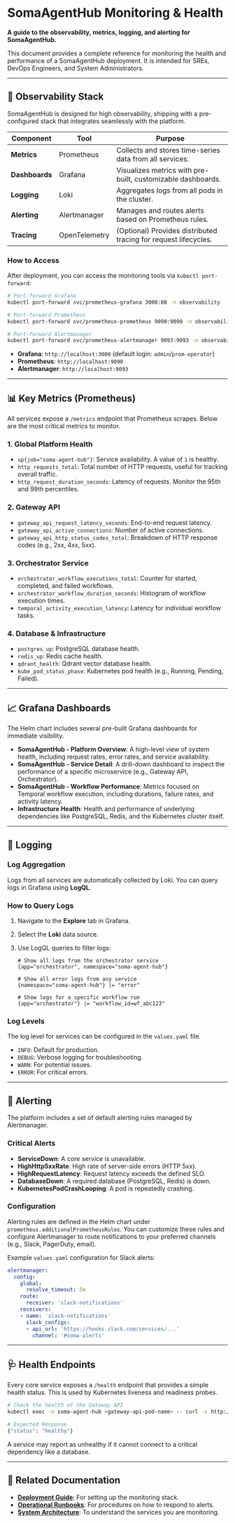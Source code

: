 # SomaAgentHub Monitoring & Health

**A guide to the observability, metrics, logging, and alerting for SomaAgentHub.**

This document provides a complete reference for monitoring the health and performance of a SomaAgentHub deployment. It is intended for SREs, DevOps Engineers, and System Administrators.

---

## 🎯 Observability Stack

SomaAgentHub is designed for high observability, shipping with a pre-configured stack that integrates seamlessly with the platform.

| Component | Tool | Purpose |
|---|---|---|
| **Metrics** | Prometheus | Collects and stores time-series data from all services. |
| **Dashboards** | Grafana | Visualizes metrics with pre-built, customizable dashboards. |
| **Logging** | Loki | Aggregates logs from all pods in the cluster. |
| **Alerting** | Alertmanager | Manages and routes alerts based on Prometheus rules. |
| **Tracing** | OpenTelemetry | (Optional) Provides distributed tracing for request lifecycles. |

### How to Access
After deployment, you can access the monitoring tools via `kubectl port-forward`:

```bash
# Port-forward Grafana
kubectl port-forward svc/prometheus-grafana 3000:80 -n observability

# Port-forward Prometheus
kubectl port-forward svc/prometheus-prometheus 9090:9090 -n observability

# Port-forward Alertmanager
kubectl port-forward svc/prometheus-alertmanager 9093:9093 -n observability
```
- **Grafana**: `http://localhost:3000` (default login: `admin`/`prom-operator`)
- **Prometheus**: `http://localhost:9090`
- **Alertmanager**: `http://localhost:9093`

---

## 📊 Key Metrics (Prometheus)

All services expose a `/metrics` endpoint that Prometheus scrapes. Below are the most critical metrics to monitor.

### 1. Global Platform Health
- `up{job="soma-agent-hub"}`: Service availability. A value of `1` is healthy.
- `http_requests_total`: Total number of HTTP requests, useful for tracking overall traffic.
- `http_request_duration_seconds`: Latency of requests. Monitor the 95th and 99th percentiles.

### 2. Gateway API
- `gateway_api_request_latency_seconds`: End-to-end request latency.
- `gateway_api_active_connections`: Number of active connections.
- `gateway_api_http_status_codes_total`: Breakdown of HTTP response codes (e.g., 2xx, 4xx, 5xx).

### 3. Orchestrator Service
- `orchestrator_workflow_executions_total`: Counter for started, completed, and failed workflows.
- `orchestrator_workflow_duration_seconds`: Histogram of workflow execution times.
- `temporal_activity_execution_latency`: Latency for individual workflow tasks.

### 4. Database & Infrastructure
- `postgres_up`: PostgreSQL database health.
- `redis_up`: Redis cache health.
- `qdrant_health`: Qdrant vector database health.
- `kube_pod_status_phase`: Kubernetes pod health (e.g., Running, Pending, Failed).

---

## 📈 Grafana Dashboards

The Helm chart includes several pre-built Grafana dashboards for immediate visibility.

- **SomaAgentHub - Platform Overview**: A high-level view of system health, including request rates, error rates, and service availability.
- **SomaAgentHub - Service Detail**: A drill-down dashboard to inspect the performance of a specific microservice (e.g., Gateway API, Orchestrator).
- **SomaAgentHub - Workflow Performance**: Metrics focused on Temporal workflow execution, including durations, failure rates, and activity latency.
- **Infrastructure Health**: Health and performance of underlying dependencies like PostgreSQL, Redis, and the Kubernetes cluster itself.

---

## 📝 Logging

### Log Aggregation
Logs from all services are automatically collected by Loki. You can query logs in Grafana using **LogQL**.

### How to Query Logs
1.  Navigate to the **Explore** tab in Grafana.
2.  Select the **Loki** data source.
3.  Use LogQL queries to filter logs:

    ```logql
    # Show all logs from the orchestrator service
    {app="orchestrator", namespace="soma-agent-hub"}

    # Show all error logs from any service
    {namespace="soma-agent-hub"} |= "error"

    # Show logs for a specific workflow run
    {app="orchestrator"} |= "workflow_id=wf_abc123"
    ```

### Log Levels
The log level for services can be configured in the `values.yaml` file.
- `INFO`: Default for production.
- `DEBUG`: Verbose logging for troubleshooting.
- `WARN`: For potential issues.
- `ERROR`: For critical errors.

---

## 🚨 Alerting

The platform includes a set of default alerting rules managed by Alertmanager.

### Critical Alerts
- **ServiceDown**: A core service is unavailable.
- **HighHttp5xxRate**: High rate of server-side errors (HTTP 5xx).
- **HighRequestLatency**: Request latency exceeds the defined SLO.
- **DatabaseDown**: A required database (PostgreSQL, Redis) is down.
- **KubernetesPodCrashLooping**: A pod is repeatedly crashing.

### Configuration
Alerting rules are defined in the Helm chart under `prometheus.additionalPrometheusRules`. You can customize these rules and configure Alertmanager to route notifications to your preferred channels (e.g., Slack, PagerDuty, email).

Example `values.yaml` configuration for Slack alerts:
```yaml
alertmanager:
  config:
    global:
      resolve_timeout: 5m
    route:
      receiver: 'slack-notifications'
    receivers:
    - name: 'slack-notifications'
      slack_configs:
      - api_url: 'https://hooks.slack.com/services/...'
        channel: '#soma-alerts'
```

---

## 🩺 Health Endpoints

Every core service exposes a `/health` endpoint that provides a simple health status. This is used by Kubernetes liveness and readiness probes.

```bash
# Check the health of the Gateway API
kubectl exec -n soma-agent-hub <gateway-api-pod-name> -- curl -s http://localhost:8080/health

# Expected Response
{"status": "healthy"}
```

A service may report as unhealthy if it cannot connect to a critical dependency like a database.

---

## 🔗 Related Documentation
- **[Deployment Guide](deployment.md)**: For setting up the monitoring stack.
- **[Operational Runbooks](runbooks/)**: For procedures on how to respond to alerts.
- **[System Architecture](architecture.md)**: To understand the services you are monitoring.
